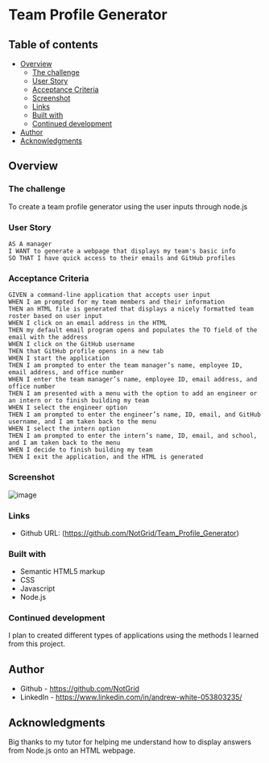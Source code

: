 # Team Profile Generator

## Table of contents

- [Overview](#overview)
  - [The challenge](#the-challenge)
  - [User Story](#user-story)
  - [Acceptance Criteria](#acceptance-criteria)
  - [Screenshot](#screenshot)
  - [Links](#links)
  - [Built with](#built-with)
  - [Continued development](#continued-development)
- [Author](#author)
- [Acknowledgments](#acknowledgments)


## Overview

### The challenge

To create a team profile generator using the user inputs through node.js

### User Story

```
AS A manager
I WANT to generate a webpage that displays my team's basic info
SO THAT I have quick access to their emails and GitHub profiles
```

### Acceptance Criteria

```
GIVEN a command-line application that accepts user input
WHEN I am prompted for my team members and their information
THEN an HTML file is generated that displays a nicely formatted team roster based on user input
WHEN I click on an email address in the HTML
THEN my default email program opens and populates the TO field of the email with the address
WHEN I click on the GitHub username
THEN that GitHub profile opens in a new tab
WHEN I start the application
THEN I am prompted to enter the team manager’s name, employee ID, email address, and office number
WHEN I enter the team manager’s name, employee ID, email address, and office number
THEN I am presented with a menu with the option to add an engineer or an intern or to finish building my team
WHEN I select the engineer option
THEN I am prompted to enter the engineer’s name, ID, email, and GitHub username, and I am taken back to the menu
WHEN I select the intern option
THEN I am prompted to enter the intern’s name, ID, email, and school, and I am taken back to the menu
WHEN I decide to finish building my team
THEN I exit the application, and the HTML is generated
```

### Screenshot

![image](https://user-images.githubusercontent.com/102490542/179122346-2f37f055-7a57-4e27-ab42-54d273bf664d.png)


### Links

- Github URL: (https://github.com/NotGrid/Team_Profile_Generator)

### Built with

- Semantic HTML5 markup
- CSS
- Javascript
- Node.js

### Continued development

I plan to created different types of applications using the methods I learned from this project.

## Author

- Github - https://github.com/NotGrid
- LinkedIn - https://www.linkedin.com/in/andrew-white-053803235/

## Acknowledgments

Big thanks to my tutor for helping me understand how to display answers from Node.js onto an HTML webpage.
